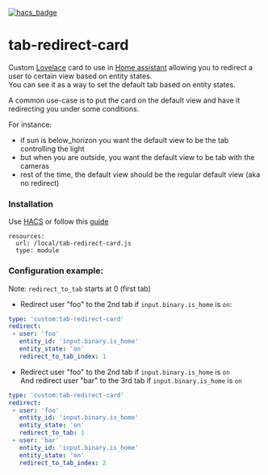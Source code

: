 [![hacs_badge](https://img.shields.io/badge/HACS-Default-orange.svg?style=for-the-badge)](https://github.com/custom-components/hacs)  

# tab-redirect-card
Custom [Lovelace](https://www.home-assistant.io/lovelace) card to use in [Home assistant](https://www.home-assistant.io/) allowing you to redirect a user to certain view based on entity states.  
You can see it as a way to set the default tab based on entity states.  

A common use-case is to put the card on the default view and have it redirecting you under some conditions.  

For instance:
- if sun is below_horizon you want the default view to be the tab controlling the light
- but when you are outside, you want the default view to be tab with the cameras
- rest of the time, the default view should be the regular default view (aka no redirect)

### Installation
Use [HACS](https://hacs.xyz/) or follow this [guide](https://github.com/thomasloven/hass-config/wiki/Lovelace-Plugins)

```
resources:
  url: /local/tab-redirect-card.js
  type: module
```

### Configuration example:
Note: `redirect_to_tab` starts at 0 (first tab)  

 - Redirect user "foo" to the 2nd tab if `input.binary.is_home` is `on`:
```yaml
type: 'custom:tab-redirect-card'
redirect:
 - user: 'foo'
   entity_id: 'input.binary.is_home'
   entity_state: 'on'
   redirect_to_tab_index: 1
```

 - Redirect user "foo" to the 2nd tab if `input.binary.is_home` is `on`  
   And redirect user "bar" to the 3rd tab if `input.binary.is_home` is `on`  
```yaml
type: 'custom:tab-redirect-card'
redirect:
 - user: 'foo'
   entity_id: 'input.binary.is_home'
   entity_state: 'on'
   redirect_to_tab: 1
 - user: 'bar'
   entity_id: 'input.binary.is_home'
   entity_state: 'on'
   redirect_to_tab_index: 2
```
